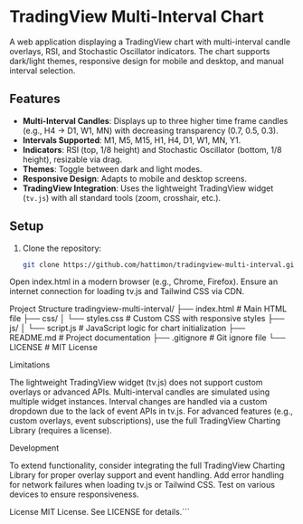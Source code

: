 # TradingView Multi-Interval Chart

A web application displaying a TradingView chart with multi-interval candle overlays, RSI, and Stochastic Oscillator indicators. The chart supports dark/light themes, responsive design for mobile and desktop, and manual interval selection.

## Features
- **Multi-Interval Candles**: Displays up to three higher time frame candles (e.g., H4 → D1, W1, MN) with decreasing transparency (0.7, 0.5, 0.3).
- **Intervals Supported**: M1, M5, M15, H1, H4, D1, W1, MN, Y1.
- **Indicators**: RSI (top, 1/8 height) and Stochastic Oscillator (bottom, 1/8 height), resizable via drag.
- **Themes**: Toggle between dark and light modes.
- **Responsive Design**: Adapts to mobile and desktop screens.
- **TradingView Integration**: Uses the lightweight TradingView widget (`tv.js`) with all standard tools (zoom, crosshair, etc.).

## Setup
1. Clone the repository:
   ```bash
   git clone https://github.com/hattimon/tradingview-multi-interval.git


Open index.html in a modern browser (e.g., Chrome, Firefox).
Ensure an internet connection for loading tv.js and Tailwind CSS via CDN.

Project Structure
tradingview-multi-interval/
├── index.html           # Main HTML file
├── css/
│   └── styles.css       # Custom CSS with responsive styles
├── js/
│   └── script.js        # JavaScript logic for chart initialization
├── README.md            # Project documentation
├── .gitignore           # Git ignore file
└── LICENSE              # MIT License

Limitations

The lightweight TradingView widget (tv.js) does not support custom overlays or advanced APIs. Multi-interval candles are simulated using multiple widget instances.
Interval changes are handled via a custom dropdown due to the lack of event APIs in tv.js.
For advanced features (e.g., custom overlays, event subscriptions), use the full TradingView Charting Library (requires a license).

Development

To extend functionality, consider integrating the full TradingView Charting Library for proper overlay support and event handling.
Add error handling for network failures when loading tv.js or Tailwind CSS.
Test on various devices to ensure responsiveness.

License
MIT License. See LICENSE for details.```
